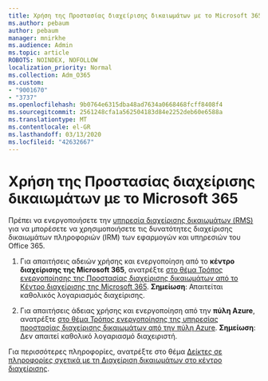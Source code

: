 ```yaml
---
title: Χρήση της Προστασίας διαχείρισης δικαιωμάτων με το Microsoft 365
ms.author: pebaum
author: pebaum
manager: mnirkhe
ms.audience: Admin
ms.topic: article
ROBOTS: NOINDEX, NOFOLLOW
localization_priority: Normal
ms.collection: Adm_O365
ms.custom:
- "9001670"
- "3737"
ms.openlocfilehash: 9b0764e6315dba48ad7634a0668468fcff8408f4
ms.sourcegitcommit: 2561248cfa1a562504183d84e2252deb60e6588a
ms.translationtype: MT
ms.contentlocale: el-GR
ms.lasthandoff: 03/13/2020
ms.locfileid: "42632667"
---
```

# <a name="use-rights-management-protection-with-microsoft-365"></a>Χρήση της Προστασίας διαχείρισης δικαιωμάτων με το Microsoft 365

Πρέπει να ενεργοποιήσετε την [υπηρεσία διαχείρισης δικαιωμάτων (RMS)](https://docs.microsoft.com/azure/information-protection/what-is-azure-rms) για να μπορέσετε να χρησιμοποιήσετε τις δυνατότητες διαχείρισης δικαιωμάτων πληροφοριών (IRM) των εφαρμογών και υπηρεσιών του Office 365.

1. Για απαιτήσεις αδειών χρήσης και ενεργοποίηση από το **κέντρο διαχείρισης της Microsoft 365**, ανατρέξτε [στο θέμα Τρόπος ενεργοποίησης της Προστασίας διαχείρισης δικαιωμάτων από το Κέντρο διαχείρισης της Microsoft 365](https://docs.microsoft.com/azure/information-protection/activate-office365). **Σημείωση**: Απαιτείται καθολικός λογαριασμός διαχείρισης.

2. Για απαιτήσεις άδειας χρήσης και ενεργοποίηση από την **πύλη Azure**, ανατρέξτε [στο θέμα Τρόπος ενεργοποίησης της υπηρεσίας προστασίας διαχείρισης δικαιωμάτων από την πύλη Azure](https://docs.microsoft.com/azure/information-protection/activate-azure). **Σημείωση**: Δεν απαιτεί καθολικό λογαριασμό διαχειριστή.
 

Για περισσότερες πληροφορίες, ανατρέξτε στο θέμα [Δείκτες σε πληροφορίες σχετικά με τη Διαχείριση δικαιωμάτων στο κέντρο διαχείρισης](https://docs.microsoft.com/office365/enterprise/activate-rms-in-office-365).
